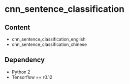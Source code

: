 # cnn_sentence_classification

## Content
- cnn_sentence_classification_english
- cnn_sentence_classification_chinese

## Dependency
- Python 2
- Tensorflow == r0.12
